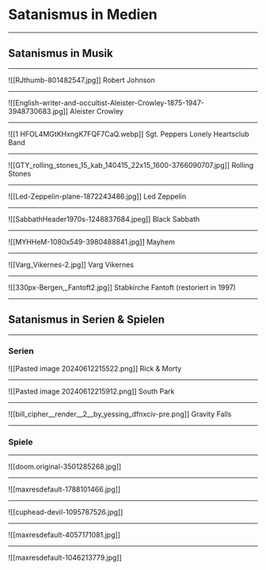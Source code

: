 # Satanismus in Medien
---
## Satanismus in Musik
---
![[RJthumb-801482547.jpg]]
Robert Johnson

---
![[English-writer-and-occultist-Aleister-Crowley-1875-1947-3948730683.jpg]]
Aleister Crowley

---
![[1 HFOL4MGtKHxngK7FQF7CaQ.webp]]
Sgt. Peppers Lonely Heartsclub Band

---
![[GTY_rolling_stones_15_kab_140415_22x15_1600-3766090707.jpg]]
Rolling Stones

---
![[Led-Zeppelin-plane-1872243486.jpg]]
Led Zeppelin

---
![[SabbathHeader1970s-1248837684.jpeg]]
Black Sabbath

---
![[MYHHeM-1080x549-3980488841.jpg]]
Mayhem

---
![[Varg_Vikernes-2.jpg]]
Varg Vikernes

---
![[330px-Bergen,_Fantoft2.jpg]]
Stabkirche Fantoft
(restoriert in 1997)

---
## Satanismus in Serien & Spielen

---
### Serien
![[Pasted image 20240612215522.png]]
Rick & Morty

---
![[Pasted image 20240612215912.png]]
South Park

---
![[bill_cipher__render__2__by_yessing_dfnxciv-pre.png]]
Gravity Falls

---
### Spiele

---
![[doom.original-3501285268.jpg]]

---
![[maxresdefault-1788101466.jpg]]

---
![[cuphead-devil-1095787526.jpg]]

---
![[maxresdefault-4057171081.jpg]]

---
![[maxresdefault-1046213779.jpg]]
